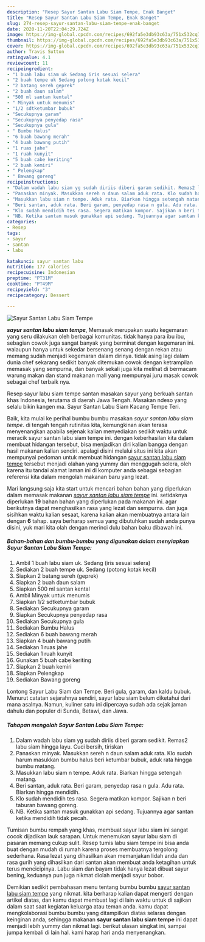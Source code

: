 ```yaml
---
description: "Resep Sayur Santan Labu Siam Tempe, Enak Banget"
title: "Resep Sayur Santan Labu Siam Tempe, Enak Banget"
slug: 274-resep-sayur-santan-labu-siam-tempe-enak-banget
date: 2020-11-20T22:04:29.724Z
image: https://img-global.cpcdn.com/recipes/692fa5e3db93c63a/751x532cq70/sayur-santan-labu-siam-tempe-foto-resep-utama.jpg
thumbnail: https://img-global.cpcdn.com/recipes/692fa5e3db93c63a/751x532cq70/sayur-santan-labu-siam-tempe-foto-resep-utama.jpg
cover: https://img-global.cpcdn.com/recipes/692fa5e3db93c63a/751x532cq70/sayur-santan-labu-siam-tempe-foto-resep-utama.jpg
author: Travis Sutton
ratingvalue: 4.1
reviewcount: 11
recipeingredient:
- "1 buah labu siam uk Sedang iris sesuai selera"
- "2 buah tempe uk Sedang potong kotak kecil"
- "2 batang sereh geprek"
- "2 buah daun salam"
- "500 ml santan kental"
- " Minyak untuk menumis"
- "1/2 sdtketumbar bubuk"
- "Secukupnya garam"
- "Secukupnya penyedap rasa"
- "Secukupnya gula"
- " Bumbu Halus"
- "6 buah bawang merah"
- "4 buah bawang putih"
- "1 ruas jahe"
- "1 ruah kunyit"
- "5 buah cabe keriting"
- "2 buah kemiri"
- " Pelengkap"
- " Bawang goreng"
recipeinstructions:
- "Dalam wadah labu siam yg sudah diriis diberi garam sedikit. Remas2 labu siam hingga layu. Cuci bersih, tiriskan"
- "Panaskan minyak. Masukkan sereh n daun salam aduk rata. Klo sudah harum masukkan bumbu halus beri ketumbar bubuk, aduk rata hingga bumbu matang."
- "Masukkan labu siam n tempe. Aduk rata. Biarkan hingga setengah matang."
- "Beri santan, aduk rata. Beri garam, penyedap rasa n gula. Adu rata. Biarkan hingga mendidih."
- "Klo sudah mendidih tes rasa. Segera matikan kompor. Sajikan n beri taburan bawang goreng."
- "NB. Ketika santan masuk gunakkan api sedang. Tujuannya agar santan ketika mendidih tidak pecah."
categories:
- Resep
tags:
- sayur
- santan
- labu

katakunci: sayur santan labu 
nutrition: 177 calories
recipecuisine: Indonesian
preptime: "PT31M"
cooktime: "PT49M"
recipeyield: "3"
recipecategory: Dessert

---
```



![Sayur Santan Labu Siam Tempe](https://img-global.cpcdn.com/recipes/692fa5e3db93c63a/751x532cq70/sayur-santan-labu-siam-tempe-foto-resep-utama.jpg)

<b><i>sayur santan labu siam tempe</i></b>, Memasak merupakan suatu kegemaran yang seru dilakukan oleh berbagai komunitas. tidak hanya para ibu ibu, sebagian cowok juga sangat banyak yang berminat dengan kegemaran ini. walaupun hanya untuk sekedar bersenang senang dengan rekan atau memang sudah menjadi kegemaran dalam dirinya. tidak asing lagi dalam dunia chef sekarang sedikit banyak ditemukan cowok dengan ketrampilan memasak yang sempurna, dan banyak sekali juga kita melihat di bermacam warung makan dan stand makanan mall yang mempunyai juru masak cowok sebagai chef terbaik nya.

Resep sayur labu siam tempe santan masakan sayur yang berkuah santan khas Indonesia, terutama di daerah Jawa Tengah. Masakan ndeso yang selalu bikin kangen ma. Sayur Santan Labu Siam Kacang Tempe Teri.

Baik, kita mulai ke perihal bumbu bumbu masakan <i>sayur santan labu siam tempe</i>. di tengah tengah rutinitas kita, kemungkinan akan terasa menyenangkan apabila sejenak kalian menyediakan sedikit waktu untuk meracik sayur santan labu siam tempe ini. dengan keberhasilan kita dalam membuat hidangan tersebut, bisa menjadikan diri kalian bangga dengan hasil makanan kalian sendiri. apalagi disini melalui situs ini kita akan mempunyai pedoman untuk membuat hidangan <u>sayur santan labu siam tempe</u> tersebut menjadi olahan yang yummy dan menggugah selera, oleh karena itu tandai alamat laman ini di komputer anda sebagai sebagian referensi kita dalam mengolah makanan baru yang lezat.


Mari langsung saja kita start untuk mencari bahan bahan yang diperlukan dalam memasak makanan <u><i>sayur santan labu siam tempe</i></u> ini. setidaknya diperlukan <b>19</b> bahan bahan yang diperlukan pada makanan ini. agar berikutnya dapat menghasilkan rasa yang lezat dan sempurna. dan juga sisihkan waktu kalian sesaat, karena kalian akan membuatnya antara lain dengan <b>6</b> tahap. saya berharap semua yang dibutuhkan sudah anda punya disini, yuk mari kita olah dengan merinci dulu bahan baku dibawah ini.

<!--inarticleads1-->

##### Bahan-bahan dan bumbu-bumbu yang digunakan dalam menyiapkan Sayur Santan Labu Siam Tempe:

1. Ambil 1 buah labu siam uk. Sedang (iris sesuai selera)
1. Sediakan 2 buah tempe uk. Sedang (potong kotak kecil)
1. Siapkan 2 batang sereh (geprek)
1. Siapkan 2 buah daun salam
1. Siapkan 500 ml santan kental
1. Ambil  Minyak untuk menumis
1. Siapkan 1/2 sdtketumbar bubuk
1. Sediakan Secukupnya garam
1. Siapkan Secukupnya penyedap rasa
1. Sediakan Secukupnya gula
1. Sediakan  Bumbu Halus
1. Sediakan 6 buah bawang merah
1. Siapkan 4 buah bawang putih
1. Sediakan 1 ruas jahe
1. Sediakan 1 ruah kunyit
1. Gunakan 5 buah cabe keriting
1. Siapkan 2 buah kemiri
1. Siapkan  Pelengkap
1. Sediakan  Bawang goreng


Lontong Sayur Labu Siam dan Tempe. Beri gula, garam, dan kaldu bubuk. Menurut catatan sejarahnya sendiri, sayur labu siam belum diketahui dari mana asalnya. Namun, kuliner satu ini dipercaya sudah ada sejak jaman dahulu dan populer di Sunda, Betawi, dan Jawa. 

<!--inarticleads2-->

##### Tahapan mengolah Sayur Santan Labu Siam Tempe:

1. Dalam wadah labu siam yg sudah diriis diberi garam sedikit. Remas2 labu siam hingga layu. Cuci bersih, tiriskan
1. Panaskan minyak. Masukkan sereh n daun salam aduk rata. Klo sudah harum masukkan bumbu halus beri ketumbar bubuk, aduk rata hingga bumbu matang.
1. Masukkan labu siam n tempe. Aduk rata. Biarkan hingga setengah matang.
1. Beri santan, aduk rata. Beri garam, penyedap rasa n gula. Adu rata. Biarkan hingga mendidih.
1. Klo sudah mendidih tes rasa. Segera matikan kompor. Sajikan n beri taburan bawang goreng.
1. NB. Ketika santan masuk gunakkan api sedang. Tujuannya agar santan ketika mendidih tidak pecah.


Tumisan bumbu rempah yang khas, membuat sayur labu siam ini sangat cocok dijadikan lauk sarapan. Untuk menemukan sayur labu siam di pasaran memang cukup sulit. Resep tumis labu siam tempe ini bisa anda buat dengan mudah di rumah karena proses membuatnya tergolong sederhana. Rasa lezat yang dihasilkan akan memanjakan lidah anda dan rasa gurih yang dihasilkan dari santan akan membuat anda ketagihan untuk terus mencicipinya. Labu siam dan bayam tidak hanya lezat dibuat sayur bening, keduanya pun juga nikmat diolah menjadi sayur bobor. 

Demikian sedikit pembahasan menu tentang bumbu bumbu <u>sayur santan labu siam tempe</u> yang nikmat. kita berharap kalian dapat mengerti dengan artikel diatas, dan kamu dapat membuat lagi di lain waktu untuk di sajikan dalam saat saat kegiatan keluarga atau teman anda. kamu dapat mengkolaborasi bumbu bumbu yang ditampilkan diatas selaras dengan keinginan anda, sehingga makanan <b>sayur santan labu siam tempe</b> ini dapat menjadi lebih yummy dan nikmat lagi. berikut ulasan singkat ini, sampai jumpa kembali di lain hal. kami harap hari anda menyenangkan.
